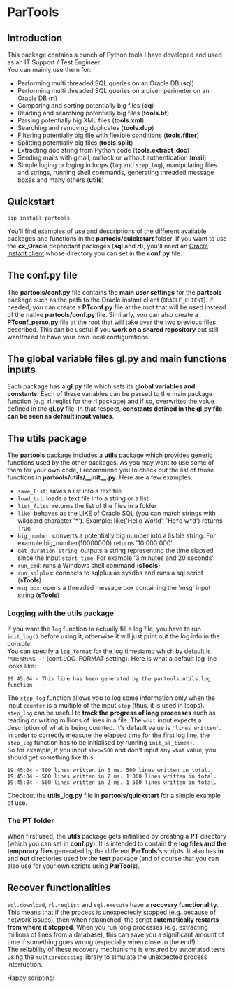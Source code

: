 # ParTools

## Introduction
This package contains a bunch of Python tools I have developed and used as an IT Support / Test Engineer.  
You can mainly use them for:

- Performing multi threaded SQL queries on an Oracle DB (__sql__)
- Performing multi threaded SQL queries on a given perimeter on an Oracle DB (__rl__)
- Comparing and sorting potentially big files (__dq__)
- Reading and searching potentially big files (__tools.bf__)
- Parsing potentially big XML files (__tools.xml__)
- Searching and removing duplicates (__tools.dup__)
- Filtering potentially big file with flexible conditions (__tools.filter__)
- Splitting potentially big files (__tools.split__)
- Extracting doc string from Python code (__tools.extract_doc__)
- Sending mails with gmail, outlook or without authentication (__mail__)
- Simple loging or loging in loops (``log`` and ``step_log``), manipulating files and strings, running shell commands, generating threaded message boxes and many others (__utils__)

## Quickstart
  
    pip install partools

You'll find examples of use and descriptions of the different available packages and functions in the __partools/quickstart__ folder.
If you want to use the __cx_Oracle__ dependant packages (__sql__ and __rl__), you'll need an [Oracle instant client](https://www.oracle.com/uk/database/technologies/instant-client/downloads.html) whose directory you can set in the __conf.py__ file.

## The conf.py file

The __partools/conf.py__ file contains the __main user settings__ for the __partools__ package such as the path to the Oracle instant client (``ORACLE_CLIENT``). If needed, you can create a __PTconf.py__ file at the root that will be used instead of the native __partools/conf.py__ file. Similarly, you can also create a __PTconf_perso.py__ file at the root that will take over the two previous files described. This can be useful if you __work on a shared repository__ but still want/need to have your own local configurations.

## The global variable files gl.py and main functions inputs

Each package has a __gl.py__ file which sets its __global variables and constants__. Each of these variables can be passed to the main package function (e.g. rl.reqlist for the rl package) and if so, overwrites the value defined in the __gl.py__ file. In that respect, __constants defined in the gl.py file can be seen as default input values__.

## The utils package

The __partools__ package includes a __utils__ package which provides generic functions used by the other packages. As you may want to use some of them for your own code, I recommend you to check out the list of those functions in __partools/utils/\_\_init\_\_.py__. Here are a few examples:

- `save_list`: saves a list into a text file
- `load_txt`: loads a text file into a string or a list
- `list_files`: returns the list of the files in a folder
- `like`: behaves as the LIKE of Oracle SQL (you can match strings with wildcard character '\*'). Example: like('Hello World', 'He\*o w\*d') returns True
- `big_number`: converts a potentially big number into a lisible string. For example big_number(10000000) returns '10 000 000'.
- `get_duration_string`: outputs a string representing the time elapsed since the input ``start_time``. For example '3 minutes and 20 seconds'.
- ``run_cmd``: runs a Windows shell command (__sTools__)
- ``run_sqlplus``: connects to sqlplus as sysdba and runs a sql script (__sTools__)
- ``msg_box``: opens a threaded message box containing the 'msg' input string (__sTools__)

### Logging with the utils package

If you want the `log` function to actually fill a log file, you have to run `init_log()` before using it, otherwise it will just print out the log info in the console.  
You can specify a ``log_format`` for the log timestamp which by default is ``'%H:%M:%S -'`` (conf.LOG_FORMAT setting). Here is what a default log line looks like:

    19:45:04 - This line has been generated by the partools.utils.log function

The `step_log` function allows you to log some information only when the input ``counter`` is a multiple of the input ``step`` (thus, it is used in loops). `step_log` can be useful to __track the progress of long processes__ such as reading or writing millions of lines in a file. The ``what`` input expects a description of what is being counted. It's default value is  ``'lines written'``.  
In order to correctly measure the elapsed time for the first log line, the ``step_log`` function has to be initialised by running ``init_sl_time()``.  
So for example, if you input ``step=500`` and don't input any ``what`` value, you should get something like this:

    19:45:04 - 500 lines written in 3 ms. 500 lines written in total.
    19:45:04 - 500 lines written in 2 ms. 1 000 lines written in total.
    19:45:04 - 500 lines written in 2 ms. 1 500 lines written in total.

Checkout the __utils_log.py__ file in __partools/quickstart__ for a simple example of use.

### The PT folder

When first used, the __utils__ package gets initialised by creating a __PT__ directory (which you can set in __conf.py__). It is intended to contain the __log files and the temporary files__ generated by the different __ParTools__'s scripts. It also has __in__ and __out__ directories used by the __test__ package (and of course that you can also use for your own scripts using __ParTools__).

## Recover functionalities

``sql.download``, ``rl.reqlist`` and ``sql.execute`` have a __recovery functionality__. This means that if the process is unexpectedly stopped (e.g. because of network issues), then when relaunched, the script __automatically restarts from where it stopped__. When you run long processes (e.g. extracting millions of lines from a database), this can save you a significant amount of time if something goes wrong (especially when close to the end!).  
The reliability of these recovery mechanisms is ensured by automated tests using the ``multiprocessing`` library to simulate the unexpected process interruption.

Happy scripting!
